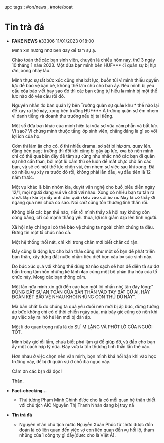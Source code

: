 up:: 
tags:: #on/news , #note/boat 

# Tin trà đá
- **FAKE NEWS** #33306 11/01/2023 0:18:00

    Mình xin nương nhờ bên đây để tâm sự ạ.

    Chào toàn thể các bạn sinh viên, chuyện là chiều hôm nay, thứ 3 ngày 10 tháng 1 năm 2023. Một đứa bạn mình bên HUF*** đi quân sự bị hi*p d*m, xong nhảy lầu.

    Mình thực sự rất bức xúc cũng như bất lực, buồn tủi vì mình thiếu quyền lực để bảo vệ bạn bè, không thể làm chủ cho bạn ấy. Nếu mình bị yêu cầu xóa bào viết hay sao đó thì các bạn cũng tự hiểu là mình bị một thế lực nào đó yêu cầu rồi đó.

    Nguyên nhân do ban quản lý bên Trường quân sự quân khu * thế nào lại để xảy ra thế này, xong bên trường HUF*** À trường quân sự ém nhẹm vì danh tiếng và doanh thu trường nếu bị tai tiếng.

    Một số đứa bạn khác của mình hiện tại vừa sợ vừa câm phẫn và bất lực. Vì sao? Vì chúng mình thuộc tầng lớp sinh viên, chẳng đáng là gì so với lợi ích của họ.

    Cơm thì làm ăn cho có, ở thì nhiều drama, sợ sệt bị hi*p d*m, quay lén, đăng bên page trường thì đôi khi cũng bị gây áp lực, xóa bỏ nên mình chỉ có thể qua bên đây để tâm sự cũng như nhắc nhở các bạn đi quân sự nhớ cẩn thận, bởi một lũ cầm thú sẽ luôn để mắt chực chờ ăn các bạn, và sẽ có một thế lực chôn vùi, ém nhẹm sự việc sau khi xong. Đã có nhiều vụ xảy ra trước đó rồi, không phải lần đầu, vụ đầu tiên là 12 năm trước.

    Một vụ khác là bên nhóm kia, duyệt văn nghệ cho buổi biểu diễn ngày 12/1, mọi người đang vui vẻ chơi với nhau. Xong có nhiều bạn tự tản ra chơi. Bạn kia bị mấy anh dân quân kéo vào cởi áo ra. May là có thầy đi ngang qua nên chưa có sao. Nói chứ cũng tổn thương tinh thần rồi.

    Không biết các bạn thế nào, riết rồi mình thấy xã hội này không còn công bằng, chỉ có mạnh thắng yếu thua, lợi ích giẫm đạp lên tình người.

    Xã hội này chẳng ai có thể bảo vệ chúng ta ngoài chính chúng ta đâu. Đừng tin một tổ chức nào cả.

    Một hệ thống thối nát, chỉ khi trong chăn mới biết chăn có rận.

    Đây cũng là động lực cho bản thân cũng như một số bạn để phát triển bản thân, xây dựng đất nước nhằm tiêu diệt bọn xâu bọ súc sinh này.

    Do bức xúc quá với không thể dùng từ nào sạch sẽ hơn để diễn tả sự dơ bẩn trong tâm hồn những kẻ lãnh đạo cùng một bộ phận tha hóa của tổ chức này. Mong các bạn thông cảm.

    Một lần nữa mình xin gửi đến các bạn một lời nhắn nhủ tận đáy lòng:" ĐỪNG ĐẶT SỰ AN TOÀN CỦA BẢN THÂN VÀO TAY BẤT CỨ AI, HÃY ĐOÀN KẾT BẢO VỆ NHAU KHỎI NHỮNG CON THÚ DỮ NÀY".

    Mà bản chất là do chúng ta quá yếu đuối nên mới bị áp bức, đừng tưởng áp bức không chỉ có ở thời chiến ngày xưa, mà bây giờ cũng có nên khi sự việc xảy ra, hó hé lên mới bị đàn áp.

    Một lí do quan trọng nữa là do SỰ IM LẶNG VÀ PHỚT LỜ CỦA NGƯỜI TỐT.

    Mình bây giờ rối lắm, chưa biết phải làm gì để giúp đỡ, vù đắp cho bạn ấy một cách hợp lý nữa. Đây vừa là tổn thương tinh thần lẫn thể xác.

    Hơn nhau ở việc chọn nền văn minh, bọn mình khá hối hận khi vào học trường này, để bị đi quân sự ở chỗ địa ngục này.

    Cảm ơn các bạn đã đọc!

    Thân.

- **Fact-checking...**
   - Thủ tướng Phạm Minh Chính được cho là có mối quan hệ thân thiết với chủ tịch AIC Nguyễn Thị Thanh Nhàn đang bị truy nã   

- **Tin trà đá**
    - Nguyên nhân chủ tịch nước Nguyễn Xuân Phúc từ chức được đồn đoán là có liên quan đến việc vợ con liên quan đến vụ hối lộ, tham nhũng của 1 công ty gì đấy(được cho là Việt Á).